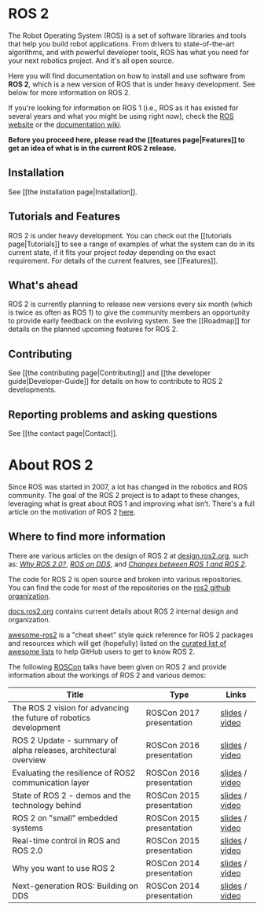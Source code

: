 # ROS 2

The Robot Operating System (ROS) is a set of software libraries and tools that help you build robot applications.
From drivers to state-of-the-art algorithms, and with powerful developer tools, ROS has what you need for your next robotics project.
And it's all open source.

Here you will find documentation on how to install and use software from **ROS 2**, which is a new version of ROS that is under heavy development.
See below for more information on ROS 2.

If you're looking for information on ROS 1 (i.e., ROS as it has existed for several years and what you might be using right now), check the [ROS website](http://www.ros.org) or the [documentation wiki](http://wiki.ros.org).

**Before you proceed here, please read the [[features page|Features]] to get an idea of what is in the current ROS 2 release.**

## Installation
See [[the installation page|Installation]].

## Tutorials and Features
ROS 2 is under heavy development.
You can check out the [[tutorials page|Tutorials]] to see a range of examples of what the system can do in its current state, if it fits your project *today* depending on the exact requirement.
For details of the current features, see [[Features]].

## What's ahead
ROS 2 is currently planning to release new versions every six month (which is twice as often as ROS 1) to give the community members an opportunity to provide early feedback on the evolving system.
See the [[Roadmap]] for details on the planned upcoming features for ROS 2.

## Contributing
See [[the contributing page|Contributing]] and [[the developer guide|Developer-Guide]] for details on how to contribute to ROS 2 developments.

## Reporting problems and asking questions
See [[the contact page|Contact]].

# About ROS 2
Since ROS was started in 2007, a lot has changed in the robotics and ROS community.
The goal of the ROS 2 project is to adapt to these changes, leveraging what is great about ROS 1 and improving what isn’t.
There's a full article on the motivation of ROS 2 [here](http://design.ros2.org/articles/why_ros2.html).

## Where to find more information
There are various articles on the design of ROS 2 at [design.ros2.org](http://design.ros2.org), such as: [_Why ROS 2.0?_](http://design.ros2.org/articles/why_ros2.html), [_ROS on DDS_](http://design.ros2.org/articles/ros_on_dds.html), and [_Changes between ROS 1 and ROS 2_](http://design.ros2.org/articles/changes.html).

The code for ROS 2 is open source and broken into various repositories.
You can find the code for most of the repositories on the [ros2 github organization](https://github.com/ros2).

[docs.ros2.org](http://docs.ros2.org) contains current details about ROS 2 internal design and organization.

[awesome-ros2](https://github.com/fkromer/awesome-ros2) is a "cheat sheet" style quick reference for ROS 2 packages and resources which will get (hopefully) listed on the [curated list of awesome lists](https://github.com/sindresorhus/awesome) to help GitHub users to get to know ROS 2.

The following [ROSCon](http://roscon.ros.org) talks have been given on ROS 2 and provide information about the workings of ROS 2 and various demos:

| Title | Type | Links |
| --- | --- | --- |
| The ROS 2 vision for advancing the future of robotics development | ROSCon 2017 presentation | [slides](https://roscon.ros.org/2017/presentations/ROSCon%202017%20ROS2%20Vision.pdf) / [video](https://vimeo.com/236161417) |
| ROS 2 Update - summary of alpha releases, architectural overview | ROSCon 2016 presentation | [slides](http://roscon.ros.org/2016/presentations/ROSCon%202016%20-%20ROS%202%20Update.pdf) / [video](https://vimeo.com/187696091) |
| Evaluating the resilience of ROS2 communication layer | ROSCon 2016 presentation | [slides](http://roscon.ros.org/2016/presentations/rafal.kozik-ros2evaluation.pdf) / [video](https://vimeo.com/187705229) |
| State of ROS 2 - demos and the technology behind | ROSCon 2015 presentation | [slides](http://roscon.ros.org/2015/presentations/state-of-ros2.pdf) / [video](https://vimeo.com/142151734) |
| ROS 2 on "small" embedded systems | ROSCon 2015 presentation | [slides](http://roscon.ros.org/2015/presentations/ros2_on_small_embedded_systems.pdf) / [video](https://vimeo.com/142150576) |
| Real-time control in ROS and ROS 2.0 | ROSCon 2015 presentation | [slides](http://roscon.ros.org/2015/presentations/RealtimeROS2.pdf) / [video](https://vimeo.com/142621778) |
| Why you want to use ROS 2 | ROSCon 2014 presentation | [slides](http://www.osrfoundation.org/wordpress2/wp-content/uploads/2015/04/ROSCON-2014-Why-you-want-to-use-ROS-2.pdf) / [video](https://vimeo.com/107531013) |
| Next-generation ROS: Building on DDS | ROSCon 2014 presentation | [slides](http://roscon.ros.org/2014/wp-content/uploads/2014/07/ROSCON-2014-Next-Generation-of-ROS-on-top-of-DDS.pdf) / [video](https://vimeo.com/106992622)
